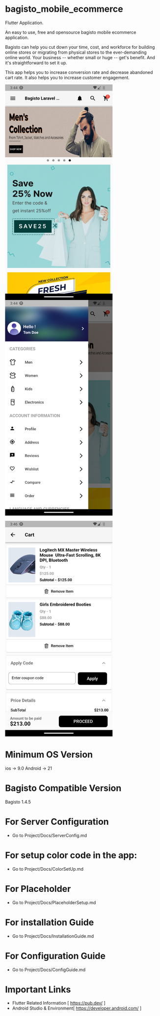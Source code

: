 # bagisto_mobile_ecommerce

Flutter Application.

An easy to use, free and opensource bagisto mobile ecommerce application.

Bagisto can help you cut down your time, cost, and workforce for building online stores or migrating from physical stores to the ever-demanding online world.
Your business -- whether small or huge -- get's benefit. And it's straightforward to set it up.

This app helps you to increase conversion rate and decrease abandoned cart rate. It also helps you to increase customer engagement.



<img src=Docs/Images/homepage.png width="350" height="700" align="left"/> &nbsp;&nbsp;&nbsp;&nbsp;&nbsp;&nbsp;<img src=Docs/Images/navigationDrawer.png width="350" height="700"/>

<img src=Docs/Images/cart.png width="350" height="700"/>



# Minimum OS Version
ios -> 9.0
Android -> 21

# Bagisto Compatible Version
Bagisto 1.4.5

# For Server Configuration

- Go to Project/Docs/ServerConfig.md

# For setup color code in the app:

- Go to Project/Docs/ColorSetUp.md

# For Placeholder

- Go to Project/Docs/PlaceholderSetup.md

# For installation Guide

- Go to Project/Docs/InstallationGuide.md

# For Configuration Guide

- Go to Project/Docs/ConfigGuide.md

# Important Links

- Flutter Related Information [ https://pub.dev/ ] 
- Android Studio & Environment[ https://developer.android.com/ ]
